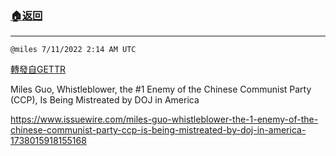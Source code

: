 ###  [:house:返回](README.md)
---


`@miles 7/11/2022 2:14 AM UTC`

[轉發自GETTR](https://gettr.com/post/p1huaz19bdd)

Miles Guo, Whistleblower, the #1 Enemy of the Chinese Communist Party (CCP), Is Being Mistreated by DOJ in America

https://www.issuewire.com/miles-guo-whistleblower-the-1-enemy-of-the-chinese-communist-party-ccp-is-being-mistreated-by-doj-in-america-1738015918155168

